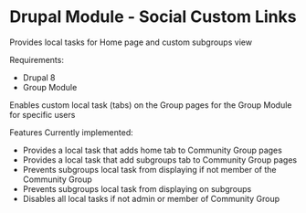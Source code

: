 # Drupal Module - Social Custom Links

Provides local tasks for Home page and custom subgroups view

Requirements:
 - Drupal 8
 - Group Module
 
Enables custom local task (tabs) on the Group pages for the Group Module for specific users

Features Currently implemented:
 - Provides a local task that adds home tab to Community Group pages
 - Provides a local task that add subgroups tab to Community Group pages
 - Prevents subgroups local task from displaying if not member of the Community Group
 - Prevents subgroups local task from displaying on subgroups
 - Disables all local tasks if not admin or member of Community Group
